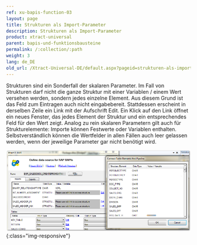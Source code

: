 ```yaml
---
ref: xu-bapis-function-03
layout: page
title: Strukturen als Import-Parameter
description: Strukturen als Import-Parameter
product: xtract-universal
parent: bapis-und-funktionsbausteine
permalink: /:collection/:path
weight: 3
lang: de_DE
old_url: /Xtract-Universal-DE/default.aspx?pageid=strukturen-als-import-parameter
---
```


Strukturen sind ein Sonderfall der skalaren Parameter. Im Fall von Strukturen darf nicht die ganze Struktur mit einer Variablen / einem Wert versehen werden, sondern jedes einzelne Element. Aus diesem Grund ist das Feld zum Eintragen auch nicht eingabebereit. Stattdessen erscheint in derselben Zeile ein Link mit der Aufschrift Edit. Ein Klick auf den Link öffnet ein neues Fenster, das jedes Element der Struktur und ein entsprechendes Feld für den Wert zeigt. Analog zu rein skalaren Parametern gilt auch für Strukturelemente: Importe können Festwerte oder Variablen enthalten. <br>Selbstverständlich können die Wertfelder in allen Fällen auch leer gelassen werden, wenn der jeweilige Parameter gar nicht benötigt wird.

![Bapi-Structures](/img/content/BAPI-Structures.png){:class="img-responsive"}